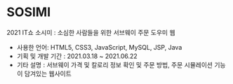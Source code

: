 # SOSIMI
2021 IT쇼 소시미 : 소심한 사람들을 위한 서브웨이 주문 도우미 웹

<ul>
  <li>
    사용한 언어: HTML5, CSS3, JavaScript, MySQL, JSP, Java
  </li>
  <li>
    기획 및 개발 기간 : 2021.03.18 ~ 2021.06.22
  </li>
  <li>
    기타 설명 : 서브웨이 가격 및 칼로리 정보 확인 및 주문 방법, 주문 시뮬레이션 기능이 담겨있는 웹사이트
  </li>
</ul>
 




